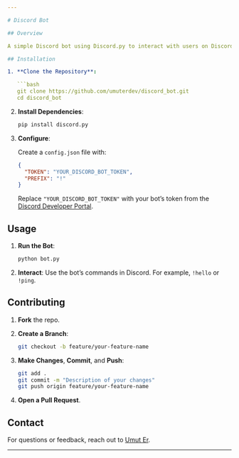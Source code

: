 ```yaml
---

# Discord Bot

## Overview

A simple Discord bot using Discord.py to interact with users on Discord.

## Installation

1. **Clone the Repository**:

   ```bash
   git clone https://github.com/umuterdev/discord_bot.git
   cd discord_bot
   ```

2. **Install Dependencies**:

   ```bash
   pip install discord.py
   ```

3. **Configure**:

   Create a `config.json` file with:

   ```json
   {
     "TOKEN": "YOUR_DISCORD_BOT_TOKEN",
     "PREFIX": "!"
   }
   ```

   Replace `"YOUR_DISCORD_BOT_TOKEN"` with your bot’s token from the [Discord Developer Portal](https://discord.com/developers/applications).

## Usage

1. **Run the Bot**:

   ```bash
   python bot.py
   ```

2. **Interact**: Use the bot’s commands in Discord. For example, `!hello` or `!ping`.

## Contributing

1. **Fork** the repo.
2. **Create a Branch**:

   ```bash
   git checkout -b feature/your-feature-name
   ```

3. **Make Changes**, **Commit**, and **Push**:

   ```bash
   git add .
   git commit -m "Description of your changes"
   git push origin feature/your-feature-name
   ```

4. **Open a Pull Request**.

## Contact

For questions or feedback, reach out to [Umut Er](https://github.com/umuterdev).

---
```

